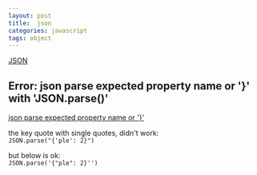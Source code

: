 ```yaml
---
layout: post
title:  json
categories: javascript
tags: object
---
```

[JSON](https://developer.mozilla.org/en/docs/JSON)

## Error: json parse expected property name or '}' with 'JSON.parse()'
[json parse expected property name or '}'](http://stackoverflow.com/questions/8013582/)

the key quote with single quotes, didn't work:  
`JSON.parse("{'ple': 2}")`

but below is ok:  
`JSON.parse('{"ple": 2}'')`